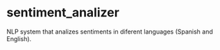 # sentiment_analizer
NLP system that analizes sentiments in diferent languages (Spanish and English).
